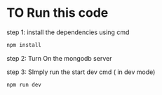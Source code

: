 # TO Run this code

step 1: install the dependencies using cmd
```bash 
npm install
```
step 2: Turn On the mongodb server 

step 3: SImply run the start dev cmd ( in dev mode)
```bash 
npm run dev
```